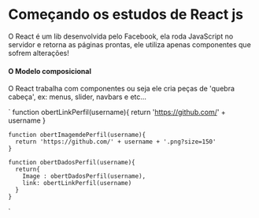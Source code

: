 <h1>Começando os estudos de React js</h2>

<p>O React é um lib desenvolvida pelo Facebook, ela roda JavaScript no servidor e retorna as páginas prontas, ele utiliza apenas componentes que sofrem alterações!    
</p>

<h4>O Modelo composicional</h4>

<p>O React trabalha com componentes ou seja ele cria peças de 'quebra cabeça', ex: menus, slider, navbars e etc... </p>

` function obertLinkPerfil(username){
      return 'https://github.com/' + username
    }

    function obertImagemdePerfil(username){
      return 'https://github.com/' + username + '.png?size=150'
    }

    function obertDadosPerfil(username){
      return{
        Image : obertDadosPerfil(username),
        link: obertLinkPerfil(username)
      }
    } 
` 
